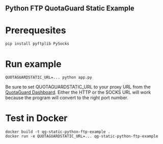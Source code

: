 Python FTP QuotaGuard Static Example
--

# Prerequesites
```
pip install pyftplib PySocks
```

# Run example
```
QUOTAGUARDSTATIC_URL=... python app.py
```

Be sure to set QUOTAGUARDSTATIC_URL to your proxy URL from the [QuotaGuard Dashboard](https://www.quotaguard.com/setup/outbound).  Either the HTTP or the SOCKS URL will work because the program will convert to the right port number.

# Test in Docker
```
docker build -t qg-static-python-ftp-example .
docker run -e QUOTAGUARDSTATIC_URL=... qg-static-python-ftp-example
```
